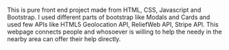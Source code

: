 This is pure front end project made from HTML, CSS, Javascript and Bootstrap. I used different parts of bootstrap like Modals and Cards and used few APIs like HTML5 Geolocation API, ReliefWeb API, Stripe API.
This webpage connects people and whosoever is willing to help the needy in the nearby area can offer their help directly.
